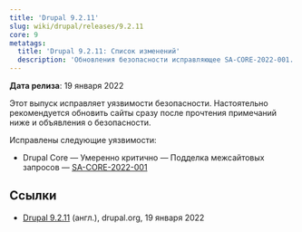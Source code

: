 ```yaml
---
title: 'Drupal 9.2.11'
slug: wiki/drupal/releases/9.2.11
core: 9
metatags:
  title: 'Drupal 9.2.11: Список изменений'
  description: 'Обновления безопасности исправляющее SA-CORE-2022-001.'
---
```


**Дата релиза**: 19 января 2022

Этот выпуск исправляет уязвимости безопасности. Настоятельно рекомендуется обновить сайты сразу после прочтения примечаний ниже и объявления о безопасности.

Исправлены следующие уязвимости:

- Drupal Core — Умеренно критично — Подделка межсайтовых запросов
  — [SA-CORE-2022-001](../../../../security/sa-core/2021-011/index.md)

## Ссылки

- [Drupal 9.2.11](https://www.drupal.org/project/drupal/releases/9.2.11) (англ.), drupal.org, 19 января 2022
